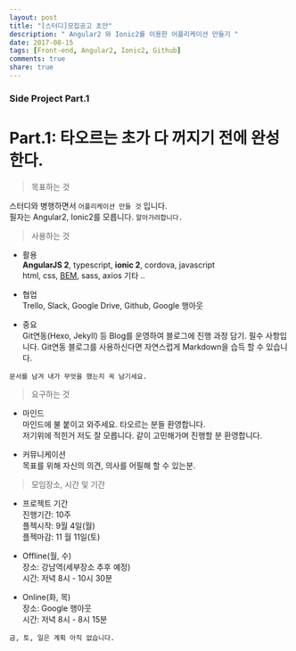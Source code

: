 ```yaml
---
layout: post
title: "[스터디]모집공고 초안"
description: " Angular2 와 Ionic2를 이용한 어플리케이션 만들기 "
date: 2017-08-15
tags: [Front-end, Angular2, Ionic2, Github]
comments: true
share: true
---
```

### Side Project Part.1  

# Part.1: 타오르는 초가 다 꺼지기 전에 완성한다.  

> 목표하는 것    

스터디와 병행하면서 `어플리케이션 만들 것` 입니다.  
필자는 Angular2, Ionic2를 모릅니다. `알아가려합니다.`  

> 사용하는 것  

- 활용  
**AngularJS 2**, typescript,  **ionic 2**, cordova, javascript  
html, css, [BEM](http://getbem.com/), sass, axios 기타 .. 

- 협업  
Trello, Slack, Google Drive, Github, Google 행아웃  

- 중요  
Git연동(Hexo, Jekyll) 등 Blog를 운영하여 블로그에 진행 과정 담기. 필수 사항입니다.
Git연동 블로그를 사용하신다면 자연스럽게 Markdown을 습득 할 수 있습니다.    

``문서를 남겨 내가 무엇을 했는지 꼭 남기세요.``  

> 요구하는 것  

- 마인드  
마인드에 불 붙이고 와주세요. 타오르는 분들 환영합니다.  
저기위에 적힌거 저도 잘 모릅니다. 같이 고민해가며 진행할 분 환영합니다.  

- 커뮤니케이션  
목표를 위해 자신의 의견, 의사를 어필해 할 수 있는분.  

> 모임장소, 시간 및 기간 

- 프로젝트 기간  
진행기간: 10주  
플젝시작: 9월 4일(월)  
플젝마감: 11 월 11일(토)  

- Offline(월, 수)  
장소: 강남역(세부장소 추후 예정)  
시간: 저녁 8시 - 10시 30분 

- Online(화, 목)  
장소: Google 행아웃  
시간: 저녁 8시 - 8시 15분  

`금, 토, 일은 계획 아직 없습니다.`  

>  


 